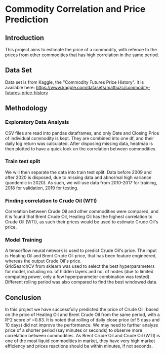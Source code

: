 # Commodity Correlation and Price Prediction
## Introduction
This project aims to estimate the price of a commodity, with refence to the prices from other commodities that has high correlation in the same period.

## Data Set
Data set is from Kaggle, the "Commodity Futures Price History". It is available here: https://www.kaggle.com/datasets/mattiuzc/commodity-futures-price-history

## Methodology
### Exploratory Data Analysis
CSV files are read into pandas dataframes, and only Date and Closing Price of individual commodity is kept. They are combined into one df, and their daily log return was calculated. After disposing missing data, heatmap is then plotted to have a quick look on the correlation between commodities.

### Train test split
We will then separate the data into train test split. Data before 2009 and after 2020 is disposed, due to missing data and abnormal high variance (pandemic in 2020). As such, we will use data from 2010-2017 for training, 2018 for validation, 2019 for testing.

### Finding correlation to Crude Oil (WTI)
Correlation between Crude Oil and other commodities were compared, and it is found that Brent Crude Oil, Heating Oil has the highest correlation to Crude Oil (WTI), as such their prices would be used to estimate Crude Oil's price.

### Model Training
A tensorflow neural network is used to predict Crude Oil's price. The input is Heating Oil and Brent Crude Oil price, that has been feature engineered, whereas the output Crude Oil's price.</br>
GridSearchCV from sklearn was used to select the best hyperparameters for model, including no. of hidden layers and no. of nodes (due to limited computing power, only a few hyperparameter combination was tested).</br>
Different rolling period was also compared to find the best windowed data.

## Conclusion
In this project we have successfully predicted the price of Crude Oil, based on the price of Heating Oil and Brent Crude Oil from the same period, with a R^2 score of ~0.83. It is noted that rolling of daily close price (of 5 days and 10 days) did not improve the performance. We may need to further analyze price of a shorter period (say minutes or seconds) to observe more correlation between commodities. As Brent Crude Oil and Crude Oil (WTI) is one of the most liquid commodities in market, they have very high market efficiency and prices reactions should be within minutes, if not seconds.

